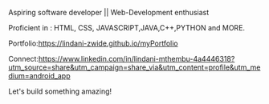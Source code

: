 
Aspiring software developer || Web-Development enthusiast

Proficient in : HTML, CSS, JAVASCRIPT,JAVA,C++,PYTHON and MORE.

Portfolio:https://lindani-zwide.github.io/myPortfolio

Connect:https://www.linkedin.com/in/lindani-mthembu-4a4446318?utm_source=share&utm_campaign=share_via&utm_content=profile&utm_medium=android_app

Let's build something amazing!
